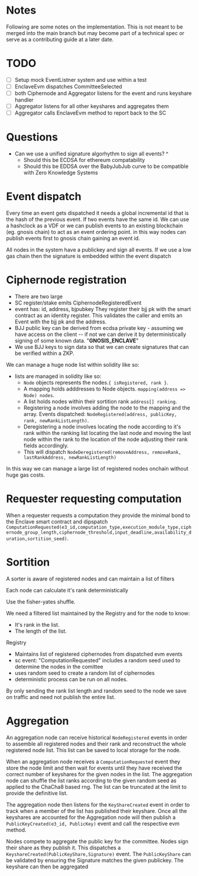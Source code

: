 # Notes

Following are some notes on the implementation. This is not meant to be merged into the main branch but may become part of a technical spec or serve as a contributing guide at a later date.

# TODO
- [ ] Setup mock EventListner system and use within a test
- [ ] EnclaveEvm dispatches CommitteeSelected
- [ ] both Ciphernode and Aggregator listens for the event and runs keyshare handler
- [ ] Aggregator listens for all other keyshares and aggregates them
- [ ] Aggregator calls EnclaveEvm method to report back to the SC

# Questions

- Can we use a unified signature algorhythm to sign all events? ^
  - Should this be ECDSA for ethereum compatability
  - Should this be EDDSA over the BabyJubJub curve to be compatible with Zero Knowledge Systems

# Event dispatch

Every time an event gets dispatched it needs a global incremental id that is the hash of the previous event. If two events have the same id. We can use a hashclock as a VDF or we can publish events to an existing blockchain (eg. gnosis chain) to act as an event ordering point. in this way nodes can publish events first to gnosis chain gaining an event id.

All nodes in the system have a publickey and sign all events. If we use a low gas chain then the signature is embedded within the event dispatch

# Ciphernode registration

- There are two large
- SC register/stake emits CiphernodeRegisteredEvent
- event has: id, address, bjpubkey
  They register their bjj pk with the smart contract as an identity register. This validates the caller and emits an Event with the bjj pk and the address.
- BJJ public key can be derived from ecdsa private key - assuming we have access on the client -- if not we can derive it by deterministically signing of some known data. "**GNOSIS_ENCLAVE**"
- We use BJJ keys to sign data so that we can create signatures that can be verified within a ZKP.

We can manage a huge node list within solidity like so:

- lists are managed in solidity like so:
  - `Node` objects represents the nodes.`{ isRegistered, rank }`.
  - A mapping holds adddresses to Node objects. `mapping(address => Node) nodes`.
  - A list holds nodes within their sortition rank `address[] ranking`.
  - Registering a node involves adding the node to the mapping and the array. Events dispatched: `NodeRegistered(address, publicKey, rank, newRankListLength)`.
  - Deregistering a node involves locating the node according to it's rank within the ranking list locating the last node and moving the last node within the rank to the location of the node adjusting their rank fields accordingly.
  - This will dispatch `NodeDeregistered(removeAddress, removeRank, lastRankAddress, newRankListLength)`

In this way we can manage a large list of registered nodes onchain without huge gas costs.

# Requester requesting computation

When a requester requests a computation they provide the minimal bond to the Enclave smart contract and dipspatch `ComputationRequested(e3_id,computation_type,execution_module_type,ciphernode_group_length,ciphernode_threshold,input_deadline,availability_duration,sortition_seed)`.

# Sortition

A sorter is aware of registered nodes and can maintain a list of filters

Each node can calculate it's rank deterministically

Use the fisher-yates shuffle.

We need a filtered list maintained by the Registry and for the node to know:

- It's rank in the list.
- The length of the list.

Registry

- Maintains list of registered ciphernodes from dispatched evm events
- sc event: "ComputationRequested" includes a random seed used to determine the nodes in the comittee
- uses random seed to create a random list of ciphernodes
- deterministic process can be run on all nodes.

By only sending the rank list length and random seed to the node we save on traffic and need not publish the entire list.

# Aggregation

An aggregation node can receive historical `NodeRegistered` events in order to assemble all registered nodes and their rank and reconstruct the whole registered node list. This list can be saved to local storage for the node.

When an aggregation node receives a `ComputationRequested` event they store the node limit and then wait for events until they have received the correct number of keyshares for the given nodes in the list. The aggregation node can shuffle the list ranks according to the given random seed as applied to the ChaCha8 based rng. The list can be truncated at the limit to provide the definitive list. 

The aggregation node then listens for the `KeyShareCreated` event in order to track when a member of the list has published their keyshare. Once all the keyshares are accounted for the Aggregation node will then publish a `PublicKeyCreated(e3_id, PublicKey)` event and call the respective evm method.

Nodes compete to aggregate the public key for the committee. Nodes sign their share as they publish it. This dispatches a `KeyshareCreated(PublicKeyShare,Signature)` event. The `PublicKeyShare` can be validated by ensuring the Signature matches the given publickey. The keyshare can then be aggregated
